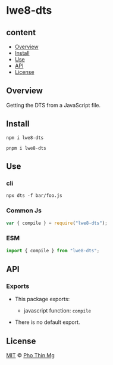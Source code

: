 # lwe8-dts

## content

- [Overview](#overview)
- [Install](#install)
- [Use](#use)
- [API](#api)
- [License](#license)

## Overview

Getting the DTS from a JavaScript file.

## Install

```shell
npm i lwe8-dts
```

```shell
pnpm i lwe8-dts
```

## Use

### cli

```shell
npx dts -f bar/foo.js
```

### Common Js

```js
var { compile } = require("lwe8-dts");
```

### ESM

```js
import { compile } from "lwe8-dts";
```

## API

### Exports

- This package exports:

  - javascript function: `compile`

- There is no default export.

## License

[MIT][file-license] © [Pho Thin Mg][ptm]

<!-- Definitions -->

[file-license]: LICENSE
[ptm]: https://github.com/phothinmg

